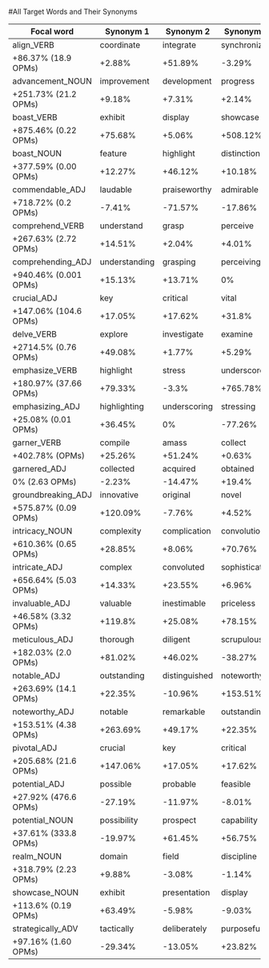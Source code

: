 #All Target Words and Their Synonyms

| **Focal word**         | **Synonym 1**  | **Synonym 2**   | **Synonym 3**   | **Synonym 4**   | **Synonym 5**   |
|------------------------|----------------|------------------|------------------|------------------|------------------|
| align_VERB             | coordinate     | integrate        | synchronize      | systematize      | harmonize        |
| +86.37% (18.9 OPMs)    | +2.88%         | +51.89%          | -3.29%           | -9.12%           | +82.76%          |
| advancement_NOUN       | improvement    | development      | progress         | enhancement      |                  |
| +251.73% (21.2 OPMs)   | +9.18%         | +7.31%           | +2.14%           | +12.33%          |                  |
| boast_VERB             | exhibit        | display          | showcase         | highlight        | underscore       |
| +875.46% (0.22 OPMs)   | +75.68%        | +5.06%           | +508.12%         | +79.33%          | +765.78%         |
| boast_NOUN             | feature        | highlight        | distinction      | merit            | excellence       |
| +377.59% (0.00 OPMs)   | +12.27%        | +46.12%          | +10.18%          | -18.85%          | +23.32%          |
| commendable_ADJ        | laudable       | praiseworthy     | admirable        | noteworthy       | meritorious      |
| +718.72% (0.2 OPMs)    | -7.41%         | -71.57%          | -17.86%          | +153.51%         | -62.79%          |
| comprehend_VERB        | understand     | grasp            | perceive         | appreciate       |                  |
| +267.63% (2.72 OPMs)   | +14.51%        | +2.04%           | +4.01%           | -14.45%          |                  |
| comprehending_ADJ      | understanding  | grasping         | perceiving       | interpreting     | discerning       |
| +940.46% (0.001 OPMs)  | +15.13%        | +13.71%          | 0%               | 0%               | -31.77%          |
| crucial_ADJ            | key            | critical         | vital            | essential        | pivotal          |
| +147.06% (104.6 OPMs)  | +17.05%        | +17.62%          | +31.8%           | +20.96%          | +205.68%         |
| delve_VERB             | explore        | investigate      | examine          | research         | probe            |
| +2714.5% (0.76 OPMs)   | +49.08%        | +1.77%           | +5.29%           | +5.82%           | -4.48%           |
| emphasize_VERB         | highlight      | stress           | underscore       | accentuate       | reinforce        |
| +180.97% (37.66 OPMs)  | +79.33%        | -3.3%            | +765.78%         | +47.29%          | +2.96%           |
| emphasizing_ADJ        | highlighting   | underscoring     | stressing        | prioritizing     |                  |
| +25.08% (0.01 OPMs)    | +36.45%        | 0%               | -77.26%          | -100%            |                  |
| garner_VERB            | compile        | amass            | collect          | assemble         | aggregate        |
| +402.78% (OPMs)        | +25.26%        | +51.24%          | +0.63%           | -3.03%           | +13.45%          |
| garnered_ADJ           | collected      | acquired         | obtained         | assembled        | amassed          |
| 0% (2.63 OPMs)         | -2.23%         | -14.47%          | +19.4%           | +12.31%          | 0%               |
| groundbreaking_ADJ     | innovative     | original         | novel            | inventive        | visionary        |
| +575.87% (0.09 OPMs)   | +120.09%       | -7.76%           | +4.52%           | +84.52%          | +62.86%          |
| intricacy_NOUN         | complexity     | complication     | convolution      | sophistication   | intricateness    |
| +610.36% (0.65 OPMs)   | +28.85%        | +8.06%           | +70.76%          | -14.53%          | 0%               |
| intricate_ADJ          | complex        | convoluted       | sophisticated    | multifaceted     | elaborate        |
| +656.64% (5.03 OPMs)   | +14.33%        | +23.55%          | +6.96%           | +193.38%         | -16.92%          |
| invaluable_ADJ         | valuable       | inestimable      | priceless        | immeasurable     | irreplaceable    |
| +46.58% (3.32 OPMs)    | +119.8%        | +25.08%          | +78.15%          | -27.71%          | +18.89%          |
| meticulous_ADJ         | thorough       | diligent         | scrupulous       | precise          | vigilant         |
| +182.03% (2.0 OPMs)    | +81.02%        | +46.02%          | -38.27%          | +74.78%          | +123.01%         |
| notable_ADJ            | outstanding    | distinguished    | noteworthy       | eminent          | renowned         |
| +263.69% (14.1 OPMs)   | +22.35%        | -10.96%          | +153.51%         | -20.58%          | +212.57%         |
| noteworthy_ADJ         | notable        | remarkable       | outstanding      | distinguished    | eminent          |
| +153.51% (4.38 OPMs)   | +263.69%       | +49.17%          | +22.35%          | -10.96%          | -20.58%          |
| pivotal_ADJ            | crucial        | key              | critical         | vital            | essential        |
| +205.68% (21.6 OPMs)   | +147.06%       | +17.05%          | +17.62%          | +31.8%           | +20.96%          |
| potential_ADJ          | possible       | probable         | feasible         | theoretical      | achievable       |
| +27.92% (476.6 OPMs)   | -27.19%        | -11.97%          | -8.01%           | +16.27%          | -10.85%          |
| potential_NOUN         | possibility    | prospect         | capability       | likelihood       | probability      |
| +37.61% (333.8 OPMs)   | -19.97%        | +61.45%          | +56.75%          | +18.71%          | -1.84%           |
| realm_NOUN             | domain         | field            | discipline       | sphere           | territory        |
| +318.79% (2.23 OPMs)   | +9.88%         | -3.08%           | -1.14%           | -28.29%          | -17.46%          |
| showcase_NOUN          | exhibit        | presentation     | display          | demonstration    | forum            |
| +113.6% (0.19 OPMs)    | +63.49%        | -5.98%           | -9.03%           | -19.62%          | -14.73%          |
| strategically_ADV      | tactically     | deliberately     | purposefully     | methodically     | consciously      |
| +97.16% (1.60 OPMs)    | -29.34%        | -13.05%          | +23.82%          | +169.01%         | -5.19%           |
